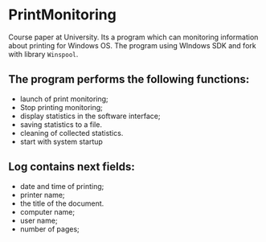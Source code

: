 # PrintMonitoring
Course paper at University. Its a program which can monitoring information about printing for Windows OS.
The program using WIndows SDK and fork with library `Winspool`.

## The program performs the following functions:
* launch of print monitoring;
* Stop printing monitoring;
* display statistics in the software interface;
* saving statistics to a file.
* cleaning of collected statistics.
* start with system startup

## Log contains next fields:
* date and time of printing;
* printer name;
* the title of the document.
* computer name;
* user name;
* number of pages;
